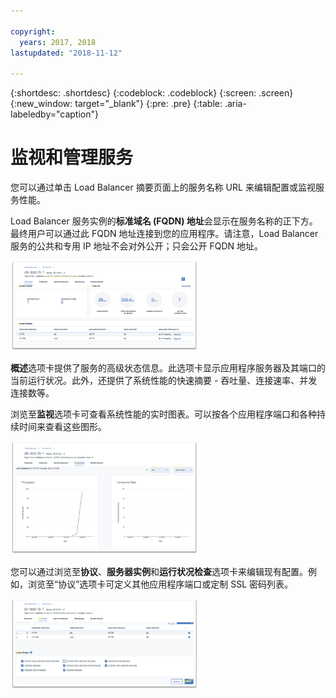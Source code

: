 ```yaml
---

copyright:
  years: 2017, 2018
lastupdated: "2018-11-12"

---
```


{:shortdesc: .shortdesc}
{:codeblock: .codeblock}
{:screen: .screen}
{:new_window: target="_blank"}
{:pre: .pre}
{:table: .aria-labeledby="caption"}

# 监视和管理服务
您可以通过单击 Load Balancer 摘要页面上的服务名称 URL 来编辑配置或监视服务性能。 

Load Balancer 服务实例的**标准域名 (FQDN) 地址**会显示在服务名称的正下方。最终用户可以通过此 FQDN 地址连接到您的应用程序。请注意，Load Balancer 服务的公共和专用 IP 地址不会对外公开；只会公开 FQDN 地址。 

<img src="images/fqdn-address.png" alt="图样" style="width: 300px;"/>

**概述**选项卡提供了服务的高级状态信息。此选项卡显示应用程序服务器及其端口的当前运行状况。此外，还提供了系统性能的快速摘要 - 吞吐量、连接速率、并发连接数等。 

浏览至**监视**选项卡可查看系统性能的实时图表。可以按各个应用程序端口和各种持续时间来查看这些图形。 

<img src="images/monitor-lb.png" alt="图样" style="width: 300px;"/>

您可以通过浏览至**协议**、**服务器实例**和**运行状况检查**选项卡来编辑现有配置。例如，浏览至“协议”选项卡可定义其他应用程序端口或定制 SSL 密码列表。 

<img src="images/protocols-monitor.png" alt="图样" style="width: 300px;"/>
